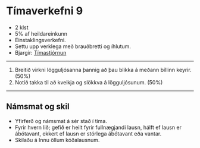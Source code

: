 # Tímaverkefni 9

- 2 klst
- 5% af heildareinkunn
- Einstaklingsverkefni.
- Settu upp verklega með brauðbretti og íhlutum.
- Bjargir: [Tímastjórnun](https://github.com/VESM2VT/arduino/wiki/T%C3%ADmastj%C3%B3rnun)

---

1. Breitið virkni lögguljósanna þannig að þau blikka á meðann bíllinn keyrir. (50%)
1. Notið takka til að kveikja og slökkva á lögguljósunum. (50%)

<!--
1. Látið fjarlægðarskynjarann stjórna stoppi og láta bílinn finna bestu leið.
-->

---

## Námsmat og skil
- Yfirferð og námsmat á sér stað í tíma. 
- Fyrir hvern lið; gefið er heilt fyrir fullnægjandi lausn, hálft ef lausn er ábótavant, ekkert ef lausn er stórlega ábótavant eða vantar. 
- Skilaðu á Innu öllum kóðalausnum.
